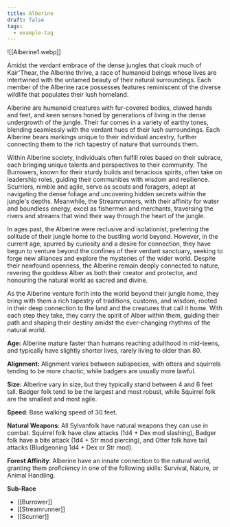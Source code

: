 ```yaml
---
title: Alberine
draft: false
tags:
  - example-tag
---
```

![[Alberine1.webp]]

Amidst the verdant embrace of the dense jungles that cloak much of Kair'Thear, the Alberine thrive, a race of humanoid beings whose lives are intertwined with the untamed beauty of their natural surroundings. Each member of the Alberine race possesses features reminiscent of the diverse wildlife that populates their lush homeland.

Alberine are humanoid creatures with fur-covered bodies, clawed hands and feet, and keen senses honed by generations of living in the dense undergrowth of the jungle. Their fur comes in a variety of earthy tones, blending seamlessly with the verdant hues of their lush surroundings. Each Alberine bears markings unique to their individual ancestry, further connecting them to the rich tapestry of nature that surrounds them.

Within Alberine society, individuals often fulfill roles based on their subrace, each bringing unique talents and perspectives to their community. The Burrowers, known for their sturdy builds and tenacious spirits, often take on leadership roles, guiding their communities with wisdom and resilience. Scurriers, nimble and agile, serve as scouts and foragers, adept at navigating the dense foliage and uncovering hidden secrets within the jungle's depths. Meanwhile, the Streamrunners, with their affinity for water and boundless energy, excel as fishermen and merchants, traversing the rivers and streams that wind their way through the heart of the jungle.

In ages past, the Alberine were reclusive and isolationist, preferring the solitude of their jungle home to the bustling world beyond. However, in the current age, spurred by curiosity and a desire for connection, they have begun to venture beyond the confines of their verdant sanctuary, seeking to forge new alliances and explore the mysteries of the wider world. Despite their newfound openness, the Alberine remain deeply connected to nature, revering the goddess Alber as both their creator and protector, and honouring the natural world as sacred and divine.

As the Alberine venture forth into the world beyond their jungle home, they bring with them a rich tapestry of traditions, customs, and wisdom, rooted in their deep connection to the land and the creatures that call it home. With each step they take, they carry the spirit of Alber within them, guiding their path and shaping their destiny amidst the ever-changing rhythms of the natural world.

**Age:** Alberine mature faster than humans reaching adulthood in mid-teens, and typically have slightly shorter lives, rarely living to older than 80.

**Alignment:** Alignment varies between subspecies, with otters and squirrels tending to be more chaotic, while badgers are usually more lawful.

**Size:** Alberine vary in size, but they typically stand between 4 and 6 feet tall. Badger folk tend to be the largest and most robust, while Squirrel folk are the smallest and most agile.

**Speed**: Base walking speed of 30 feet.

**Natural Weapons**: All Sylvanfolk have natural weapons they can use in combat. Squirrel folk have claw attacks (1d4 + Dex mod slashing), Badger folk have a bite attack (1d4 + Str mod piercing), and Otter folk have tail attacks (Bludgeoning 1d4 + Dex or Str mod).

**Forest Affinity**: Alberine have an innate connection to the natural world, granting them proficiency in one of the following skills: Survival, Nature, or Animal Handling.

**Sub-Race**
- [[Burrower]] 
- [[Streamrunner]]
- [[Scurrier]]
